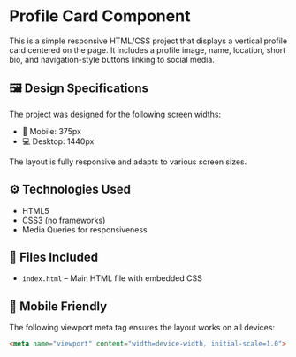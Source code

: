 # Profile Card Component

This is a simple responsive HTML/CSS project that displays a vertical profile card centered on the page. It includes a profile image, name, location, short bio, and navigation-style buttons linking to social media.

## 🖼️ Design Specifications

The project was designed for the following screen widths:

- 📱 Mobile: 375px
- 💻 Desktop: 1440px

The layout is fully responsive and adapts to various screen sizes.

## ⚙️ Technologies Used

- HTML5
- CSS3 (no frameworks)
- Media Queries for responsiveness

## 📁 Files Included

- `index.html` – Main HTML file with embedded CSS

## 📱 Mobile Friendly

The following viewport meta tag ensures the layout works on all devices:

```html
<meta name="viewport" content="width=device-width, initial-scale=1.0">
